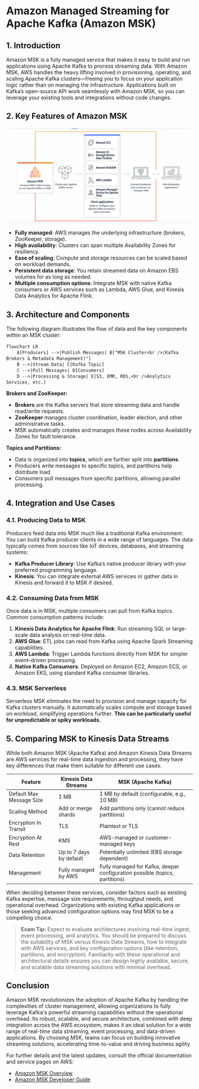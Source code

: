 # Amazon Managed Streaming for Apache Kafka (Amazon MSK)

## 1. Introduction

Amazon MSK is a fully managed service that makes it easy to build and run applications using Apache Kafka to process streaming data. With Amazon MSK, AWS handles the heavy lifting involved in provisioning, operating, and scaling Apache Kafka clusters—freeing you to focus on your application logic rather than on managing the infrastructure. Applications built on Kafka’s open-source API work seamlessly with Amazon MSK, so you can leverage your existing tools and integrations without code changes.

## 2. Key Features of Amazon MSK

![managed-kafka](../_assets/managed-kafka.png)

- **Fully managed**: AWS manages the underlying infrastructure (brokers, ZooKeeper, storage).
- **High availability**: Clusters can span multiple Availability Zones for resiliency.
- **Ease of scaling**: Compute and storage resources can be scaled based on workload demands.
- **Persistent data storage**: You retain streamed data on Amazon EBS volumes for as long as needed.
- **Multiple consumption options**: Integrate MSK with native Kafka consumers or AWS services such as Lambda, AWS Glue, and Kinesis Data Analytics for Apache Flink.

## 3. Architecture and Components

The following diagram illustrates the flow of data and the key components within an MSK cluster:

```mermaid
flowchart LR
    A[Producers] -->|Publish Messages| B["MSK Cluster<br />(Kafka Brokers & Metadata Management)"]
    B -->|Stream Data| C[Kafka Topic]
    C -->|Pull Messages| D[Consumers]
    D -->|Processing & Storage| E[S3, EMR, RDS,<br />Analytics Services, etc.]
```

**Brokers and ZooKeeper:**
- **Brokers** are the Kafka servers that store streaming data and handle read/write requests.
- **ZooKeeper** manages cluster coordination, leader election, and other administrative tasks.
- MSK automatically creates and manages these nodes across Availability Zones for fault tolerance.

**Topics and Partitions:**
- Data is organized into **topics**, which are further split into **partitions**.
- Producers write messages to specific topics, and partitions help distribute load.
- Consumers pull messages from specific partitions, allowing parallel processing.
## 4. Integration and Use Cases
### 4.1. Producing Data to MSK

Producers feed data into MSK much like a traditional Kafka environment. You can build Kafka producer clients in a wide range of languages. The data typically comes from sources like IoT devices, databases, and streaming systems:

- **Kafka Producer Library**: Use Kafka’s native producer library with your preferred programming language.
- **Kinesis**: You can integrate external AWS services or gather data in Kinesis and forward it to MSK if desired.

### 4.2. Consuming Data from MSK

Once data is in MSK, multiple consumers can pull from Kafka topics. Common consumption patterns include:

1. **Kinesis Data Analytics for Apache Flink**: Run streaming SQL or large-scale data analysis on real-time data.
2. **AWS Glue**: ETL jobs can read from Kafka using Apache Spark Streaming capabilities.
3. **AWS Lambda**: Trigger Lambda functions directly from MSK for simpler event-driven processing.
4. **Native Kafka Consumers**: Deployed on Amazon EC2, Amazon ECS, or Amazon EKS, using standard Kafka consumer libraries.

### 4.3. MSK Serverless

Serverless MSK eliminates the need to provision and manage capacity for Kafka clusters manually. It automatically scales compute and storage based on workload, simplifying operations further. **This can be particularly useful for unpredictable or spiky workloads.**

## 5. Comparing MSK to Kinesis Data Streams

While both Amazon MSK (Apache Kafka) and Amazon Kinesis Data Streams are AWS services for real-time data ingestion and processing, they have key differences that make them suitable for different use cases.

| **Feature**              | **Kinesis Data Streams** | **MSK (Apache Kafka)**                                                      |
| ------------------------ | ------------------------ | --------------------------------------------------------------------------- |
| Default Max Message Size | 1 MB                     | 1 MB by default (configurable, e.g., 10 MB)                                 |
| Scaling Method           | Add or merge shards      | Add partitions only (cannot reduce partitions)                              |
| Encryption In Transit    | TLS                      | Plaintext or TLS                                                            |
| Encryption At Rest       | KMS                      | AWS-managed or customer-managed keys                                        |
| Data Retention           | Up to 7 days by default  | Potentially unlimited (EBS storage dependent)                               |
| Management               | Fully managed by AWS     | Fully managed for Kafka, deeper configuration possible (topics, partitions) |

When deciding between these services, consider factors such as existing Kafka expertise, message size requirements, throughput needs, and operational overhead. Organizations with existing Kafka applications or those seeking advanced configuration options may find MSK to be a compelling choice.

> **Exam Tip:** Expect to evaluate architectures involving real-time ingest, event processing, and analytics. You should be prepared to discuss the suitability of MSK versus Kinesis Data Streams, how to integrate with AWS services, and key configuration options (like retention, partitions, and encryption). Familiarity with these operational and architectural details ensures you can design highly available, secure, and scalable data streaming solutions with minimal overhead.
## Conclusion

Amazon MSK revolutionizes the adoption of Apache Kafka by handling the complexities of cluster management, allowing organizations to fully leverage Kafka's powerful streaming capabilities without the operational overhead. Its robust, scalable, and secure architecture, combined with deep integration across the AWS ecosystem, makes it an ideal solution for a wide range of real-time data streaming, event processing, and data-driven applications. By choosing MSK, teams can focus on building innovative streaming solutions, accelerating time-to-value and driving business agility.

For further details and the latest updates, consult the official documentation and service pages on AWS:

- [Amazon MSK Overview](https://aws.amazon.com/msk/)
- [Amazon MSK Developer Guide](https://docs.aws.amazon.com/msk/latest/developerguide/what-is-msk.html)
